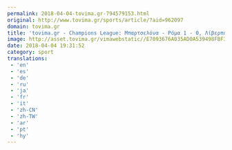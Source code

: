 ```yaml
---
permalink: 2018-04-04-tovima.gr-794579153.html
original: http://www.tovima.gr/sports/article/?aid=962097
domain: tovima.gr
title: 'tovima.gr - Champions League: Μπαρτσελόνα - Ρόμα 1 - 0, Λίβερπουλ - Μάντσεστερ Σίτι 3 - 0'
image: http://asset.tovima.gr/vimawebstatic//E7093676A035AD0A539498FBF32C7105.jpg
date: 2018-04-04 19:31:52
category: sport
translations: 
 - 'en'
 - 'es'
 - 'de'
 - 'ru'
 - 'ja'
 - 'fr'
 - 'it'
 - 'zh-CN'
 - 'zh-TW'
 - 'ar'
 - 'pt'
 - 'hy'
---
```


